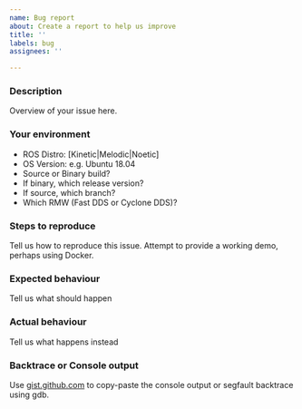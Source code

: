 ```yaml
---
name: Bug report
about: Create a report to help us improve
title: ''
labels: bug
assignees: ''

---
```


### Description

Overview of your issue here.

### Your environment
* ROS Distro: [Kinetic|Melodic|Noetic]
* OS Version: e.g. Ubuntu 18.04
* Source or Binary build?
* If binary, which release version?
* If source, which branch?
* Which RMW (Fast DDS or Cyclone DDS)?

### Steps to reproduce
Tell us how to reproduce this issue. Attempt to provide a working demo, perhaps using Docker.

### Expected behaviour
Tell us what should happen

### Actual behaviour
Tell us what happens instead

### Backtrace or Console output

Use [gist.github.com](gist.github.com) to copy-paste the console output or segfault backtrace using gdb.
